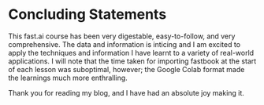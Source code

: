 # Concluding Statements
This fast.ai course has been very digestable, easy-to-follow, and very comprehensive. The data and information is inticing and I am excited to apply the techniques and information I have learnt to a variety of real-world applications. I will note that the time taken for importing fastbook at the start of each lesson was suboptimal, however; the Google Colab format made the learnings much more enthralling. 

Thank you for reading my blog, and I have had an absolute joy making it.
